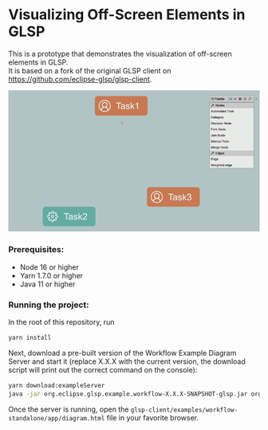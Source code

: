 # Visualizing Off-Screen Elements in GLSP

This is a prototype that demonstrates the visualization of off-screen elements in GLSP. \
It is based on a fork of the original GLSP client on https://github.com/eclipse-glsp/glsp-client. 

![Off-Screen Visualization](/documentation/video_prot2.gif)

### Prerequisites:

- Node 16 or higher
- Yarn 1.7.0 or higher
- Java 11 or higher

### Running the project:

In the root of this repository, run

```bash
yarn install
```

Next, download a pre-built version of the Workflow Example Diagram Server and start it (replace X.X.X with the current version, the download script will print out the correct command on the console):

```bash
yarn download:exampleServer
java -jar org.eclipse.glsp.example.workflow-X.X.X-SNAPSHOT-glsp.jar org.eclipse.glsp.example.workflow.launch.ExampleServerLauncher --port=8081 --websocket
```

Once the server is running, open the `glsp-client/examples/workflow-standalone/app/diagram.html` file in your favorite browser.
